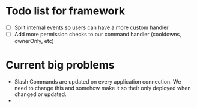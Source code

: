 # Todo list for framework

- [ ] Split internal events so users can have a more custom handler
- [ ] Add more permission checks to our command handler (cooldowns, ownerOnly, etc)

# Current big problems

- Slash Commands are updated on every application connection. We need to change this and somehow make it so their only deployed when changed or updated.
- 